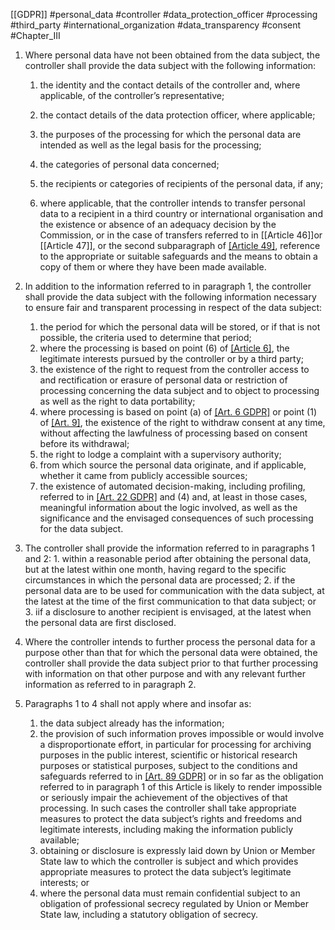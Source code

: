 [[GDPR]] #personal_data #controller #data_protection_officer #processing #third_party #international_organization #data_transparency #consent  #Chapter_III

1. Where personal data have not been obtained from the data subject, the controller shall provide the data subject with the following information:

	1. the identity and the contact details of the controller and, where applicable, of the controller’s representative;
	
	2. the contact details of the data protection officer, where applicable;
	
	3. the purposes of the processing for which the personal data are intended as well as the legal basis for the processing;
	
	4. the categories of personal data concerned;
	
	5. the recipients or categories of recipients of the personal data, if any;
	
	6. where applicable, that the controller intends to transfer personal data to a recipient in a third country or international organisation and the existence or absence of an adequacy decision by the Commission, or in the case of transfers referred to in [[Article 46]]or [[Article 47]], or the second subparagraph of [[Article 49]](1), reference to the appropriate or suitable safeguards and the means to obtain a copy of them or where they have been made available.

2. In addition to the information referred to in paragraph 1, the controller shall provide the data subject with the following information necessary to ensure fair and transparent processing in respect of the data subject:
		
	1. the period for which the personal data will be stored, or if that is not possible, the criteria used to determine that period;
	2. where the processing is based on point (6) of [[Article 6]](1), the legitimate interests pursued by the controller or by a third party;
	3.  the existence of the right to request from the controller access to and rectification or erasure of personal data or restriction of processing concerning the data subject and to object to processing as well as the right to data portability;
	4.   where processing is based on point (a) of [[Art. 6 GDPR]](1) or point (1) of [[Art. 9]](2), the existence of the right to withdraw consent at any time, without affecting the lawfulness of processing based on consent before its withdrawal;
	5.   the right to lodge a complaint with a supervisory authority;
	6.   from which source the personal data originate, and if applicable, whether it came from publicly accessible sources;
	7.    the existence of automated decision-making, including profiling, referred to in [[Art. 22 GDPR]](1) and (4) and, at least in those cases, meaningful information about the logic involved, as well as the significance and the envisaged consequences of such processing for the data subject.
3.    The controller shall provide the information referred to in paragraphs 1 and 2:
	1. within a reasonable period after obtaining the personal data, but at the latest within one month, having regard to the specific circumstances in which the personal data are processed;
	2. if the personal data are to be used for communication with the data subject, at the latest at the time of the first communication to that data subject; or
	3. iif a disclosure to another recipient is envisaged, at the latest when the personal data are first disclosed.


4. Where the controller intends to further process the personal data for a purpose other than that for which the personal data were obtained, the controller shall provide the data subject prior to that further processing with information on that other purpose and with any relevant further information as referred to in paragraph 2.
5.  Paragraphs 1 to 4 shall not apply where and insofar as:
	1.  the data subject already has the information;
	2.  the provision of such information proves impossible or would involve a disproportionate effort, in particular for processing for archiving purposes in the public interest, scientific or historical research purposes or statistical purposes, subject to the conditions and safeguards referred to in [[Art. 89 GDPR]](1) or in so far as the obligation referred to in paragraph 1 of this Article is likely to render impossible or seriously impair the achievement of the objectives of that processing. In such cases the controller shall take appropriate measures to protect the data subject’s rights and freedoms and legitimate interests, including making the information publicly available;
	3.  obtaining or disclosure is expressly laid down by Union or Member State law to which the controller is subject and which provides appropriate measures to protect the data subject’s legitimate interests; or
	4.  where the personal data must remain confidential subject to an obligation of professional secrecy regulated by Union or Member State law, including a statutory obligation of secrecy.

